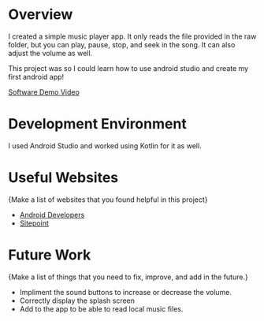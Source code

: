 # Overview

I created a simple music player app. It only reads the file provided in the raw folder, but you can play, pause, stop, and seek in the song. It can also adjust the volume as well.

This project was so I could learn how to use android studio and create my first android app!

[Software Demo Video](https://youtu.be/Egey5-TtbwY)

# Development Environment

I used Android Studio and worked using Kotlin for it as well.

# Useful Websites

{Make a list of websites that you found helpful in this project}
* [Android Developers](https://developer.android.com/guide)
* [Sitepoint](https://www.sitepoint.com/a-step-by-step-guide-to-building-an-android-audio-player-app/)

# Future Work

{Make a list of things that you need to fix, improve, and add in the future.}
* Impliment the sound buttons to increase or decrease the volume.
* Correctly display the splash screen
* Add to the app to be able to read local music files.